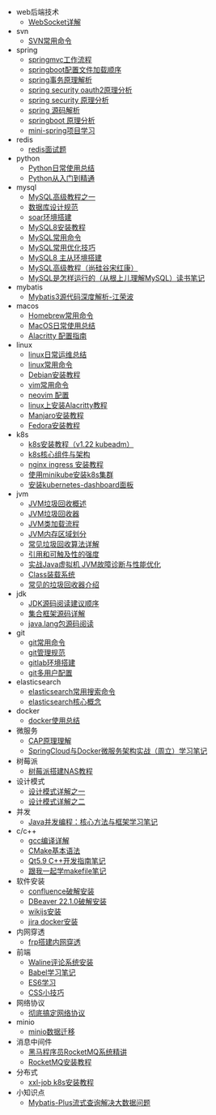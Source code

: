 - web后端技术
    - [WebSocket详解](docs/16353969509607)
- svn
    - [SVN常用命令](docs/16353969627658)
- spring
    - [springmvc工作流程](docs/16353969777611)
    - [springboot配置文件加载顺序](docs/16353969777668)
    - [spring事务原理解析](docs/16573379608222)
    - [spring security oauth2原理分析](docs/16675563060364)
    - [spring security 原理分析](docs/16677894299735)
    - [spring 源码解析](docs/16677896667871)
    - [springboot 原理分析](docs/16684946668076)
    - [mini-spring项目学习](docs/16689951956651)
- redis
    - [redis面试题](docs/16353969916197)
- python
    - [Python日常使用总结](docs/16353970021986)
    - [Python从入门到精通](docs/16353970022024)
- mysql
    - [MySQL高级教程之一](docs/16353978146045)
    - [数据库设计规范](docs/16353978146106)
    - [soar环境搭建](docs/16353978146158)
    - [MySQL8安装教程](docs/16353978146254)
    - [MySQL常用命令](docs/16353978146297)
    - [MySQL常用优化技巧](docs/16376365615424)
    - [MySQL8 主从环境搭建](docs/16413491382357)
    - [MySQL高级教程（尚硅谷宋红康）](docs/16421754723998)
    - [MySQL是怎样运行的（从根上儿理解MySQL）读书笔记](docs/16567236649968)
- mybatis
    - [Mybatis3源代码深度解析-江荣波](docs/16353970233481)
- macos
    - [Homebrew常用命令](docs/16353970680332)
    - [MacOS日常使用总结](docs/16359354598729)
    - [Alacritty 配置指南](docs/16678130846738)
- linux
    - [linux日常运维总结](docs/16353970885101)
    - [linux常用命令](docs/16353970885153)
    - [Debian安装教程](docs/16353970885192)
    - [vim常用命令](docs/16353970885299)
    - [neovim 配置](docs/16678279517536)
    - [linux上安装Alacritty教程](docs/16680649483599)
    - [Manjaro安装教程](docs/16696858893440)
    - [Fedora安装教程](docs/16696920823215)
- k8s
    - [k8s安装教程（v1.22 kubeadm）](docs/16353970980876)
    - [k8s核心组件与架构](docs/16353970980941)
    - [nginx ingress 安装教程](docs/16677147696711)
    - [使用minikube安装k8s集群](docs/16732485354692)
    - [安装kubernetes-dashboard面板](docs/16746480495097)
- jvm
    - [JVM垃圾回收概述](docs/16353971081307)
    - [JVM垃圾回收器](docs/16353971081439)
    - [JVM类加载流程](docs/16353971081500)
    - [JVM内存区域划分](docs/16353971081575)
    - [常见垃圾回收算法详解](docs/16573805190439)
    - [引用和可触及性的强度](docs/16581950453642)
    - [实战Java虚拟机 JVM故障诊断与性能优化](docs/16582144301566)
    - [Class装载系统](docs/16582884546028)
    - [常见的垃圾回收器介绍](docs/16582884761298)
- jdk
    - [JDK源码阅读建议顺序](docs/16353971163891)
    - [集合框架源码详解](docs/16552132220690)
    - [java.lang包源码阅读](docs/16573384761910)
- git
    - [git常用命令](docs/16353971256261)
    - [git管理规范](docs/16353971256310)
    - [gitlab环境搭建](docs/16353971256360)
    - [git多用户配置](docs/16521099489707)
- elasticsearch
    - [elasticsearch常用搜索命令](docs/16353971368920)
    - [elasticsearch核心概念](docs/16353971368972)
- docker
    - [docker使用总结](docs/16353971459611)
- 微服务
    - [CAP原理理解](docs/16353974078795)
    - [SpringCloud与Docker微服务架构实战（周立）学习笔记](docs/16353974078842)
- 树莓派
    - [树莓派搭建NAS教程](docs/16353971628832)
- 设计模式
    - [设计模式详解之一](docs/16353971713083)
    - [设计模式详解之二](docs/16353971713269)
- 并发
    - [Java并发编程：核心方法与框架学习笔记](docs/16353971889721)
- c/c++
    - [gcc编译详解](docs/16413112191498)
    - [CMake基本语法](docs/16415637681070)
    - [Qt5.9 C++开发指南笔记](docs/16781599164641)
    - [跟我一起学makefile笔记](docs/16782433075291)
- 软件安装
    - [confluence破解安装](docs/16518487283042)
    - [DBeaver 22.1.0破解安装](docs/16655384393669)
    - [wikijs安装](docs/16732269972512)
    - [jira docker安装](docs/16733996608347)
- 内网穿透
    - [frp搭建内网穿透](docs/16533695658877)
- 前端
    - [Waline评论系统安装](docs/16553111223969)
    - [Babel学习笔记](docs/16676541049093)
    - [ES6学习](docs/16676541374997)
    - [CSS小技巧](docs/16681305242961)
- 网络协议
    - [彻底搞定网络协议](docs/16572657698296)
- minio
    - [minio数据迁移](docs/16584577497300)
- 消息中间件
    - [黑马程序员RocketMQ系统精讲](docs/16614469454921)
    - [RocketMQ安装教程](docs/16614798133193)
- 分布式
    - [xxl-job k8s安装教程](docs/16654924975864)
- 小知识点
    - [Mybatis-Plus流式查询解决大数据问题](docs/16784425403776)
